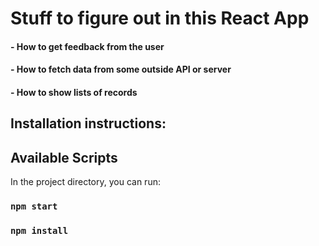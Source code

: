 # Stuff to figure out in this React App

 ####  - How to get feedback from the user
 
 ####  - How to fetch data from some outside API or server
 
 ####  - How to show lists of records

## Installation instructions:


## Available Scripts

In the project directory, you can run:

### `npm start`
### `npm install`
